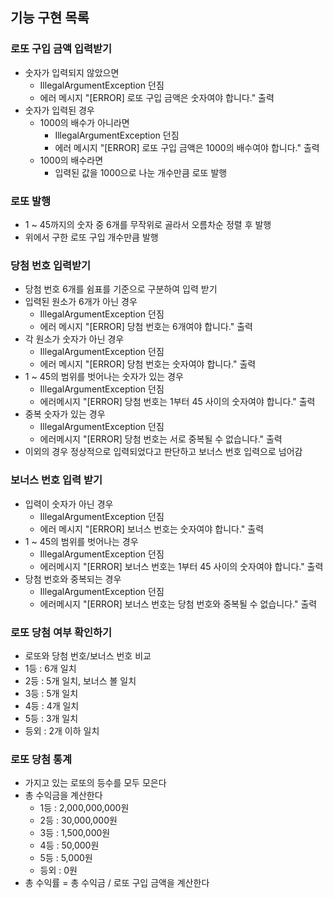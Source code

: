 ## 기능 구현 목록

### 로또 구입 금액 입력받기

- 숫자가 입력되지 않았으면
  - IllegalArgumentException 던짐
  - 에러 메시지 "[ERROR] 로또 구입 금액은 숫자여야 합니다." 출력
- 숫자가 입력된 경우
  - 1000의 배수가 아니라면
    - IllegalArgumentException 던짐 
    - 에러 메시지 "[ERROR] 로또 구입 금액은 1000의 배수여야 합니다." 출력
  - 1000의 배수라면
    - 입력된 값을 1000으로 나눈 개수만큼 로또 발행

### 로또 발행

- 1 ~ 45까지의 숫자 중 6개를 무작위로 골라서 오름차순 정렬 후 발행
- 위에서 구한 로또 구입 개수만큼 발행

### 당첨 번호 입력받기

- 당첨 번호 6개를 쉼표를 기준으로 구분하여 입력 받기
- 입력된 원소가 6개가 아닌 경우
  - IllegalArgumentException 던짐 
  - 에러 메시지 "[ERROR] 당첨 번호는 6개여야 합니다." 출력
- 각 원소가 숫자가 아닌 경우
  - IllegalArgumentException 던짐
  - 에러 메시지 "[ERROR] 당첨 번호는 숫자여야 합니다." 출력
- 1 ~ 45의 범위를 벗어나는 숫자가 있는 경우
  - IllegalArgumentException 던짐
  - 에러메시지 "[ERROR] 당첨 번호는 1부터 45 사이의 숫자여야 합니다." 출력
- 중복 숫자가 있는 경우
  - IllegalArgumentException 던짐
  - 에러메시지 "[ERROR] 당첨 번호는 서로 중복될 수 없습니다." 출력
- 이외의 경우 정상적으로 입력되었다고 판단하고 보너스 번호 입력으로 넘어감

### 보너스 번호 입력 받기

- 입력이 숫자가 아닌 경우
  - IllegalArgumentException 던짐
  - 에러 메시지 "[ERROR] 보너스 번호는 숫자여야 합니다." 출력
- 1 ~ 45의 범위를 벗어나는 경우
  - IllegalArgumentException 던짐
  - 에러메시지 "[ERROR] 보너스 번호는 1부터 45 사이의 숫자여야 합니다." 출력
- 당첨 번호와 중복되는 경우
  - IllegalArgumentException 던짐
  - 에러메시지 "[ERROR] 보너스 번호는 당첨 번호와 중복될 수 없습니다." 출력

### 로또 당첨 여부 확인하기

- 로또와 당첨 번호/보너스 번호 비교
- 1등 : 6개 일치
- 2등 : 5개 일치, 보너스 볼 일치
- 3등 : 5개 일치
- 4등 : 4개 일치
- 5등 : 3개 일치
- 등외 : 2개 이하 일치

### 로또 당첨 통계

- 가지고 있는 로또의 등수를 모두 모은다
- 총 수익금을 계산한다
  - 1등 : 2,000,000,000원
  - 2등 : 30,000,000원
  - 3등 : 1,500,000원
  - 4등 : 50,000원
  - 5등 : 5,000원
  - 등외 : 0원
- 총 수익률 = 총 수익금 / 로또 구입 금액을 계산한다


